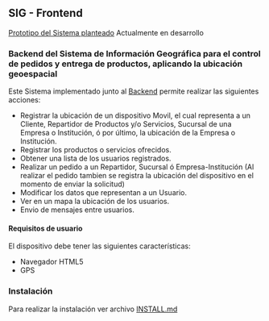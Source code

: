 ## SIG - Frontend

[Prototipo del Sistema planteado](https://sig.macx.tk/)
Actualmente en desarrollo

### Backend del Sistema de Información Geográfica para el control de pedidos y entrega de productos, aplicando la ubicación geoespacial

Este Sistema implementado junto al [Backend](https://github.com/marceloalejoc/sig-backend) permite realizar las siguientes acciones:

- Registrar la ubicación de un dispositivo Movil, el cual representa a un Cliente, Repartidor de Productos y/o Servicios, Sucursal de una Empresa o Institución, ó por último, la ubicación de la Empresa o Institución.
- Registrar los productos o servicios ofrecidos.
- Obtener una lista de los usuarios registrados.
- Realizar un pedido a un Repartidor, Sucursal ó Empresa-Institución (Al realizar el pedido tambien se registra la ubicación del dispositivo en el momento de enviar la solicitud)
- Modificar los datos que representan a un Usuario.
- Ver en un mapa la ubicación de los usuarios.
- Envio de mensajes entre usuarios.

#### Requisitos de usuario

El dispositivo debe tener las siguientes características:

- Navegador HTML5
- GPS

### Instalación

Para realizar la instalación ver archivo [INSTALL.md](INSTALL.md)
